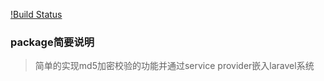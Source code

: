 
[!Build Status](https://travis-ci.org/carsonlius/laravel-hasher-demo.svg?branch=master)
### package简要说明  

> 简单的实现md5加密校验的功能并通过service provider嵌入laravel系统

